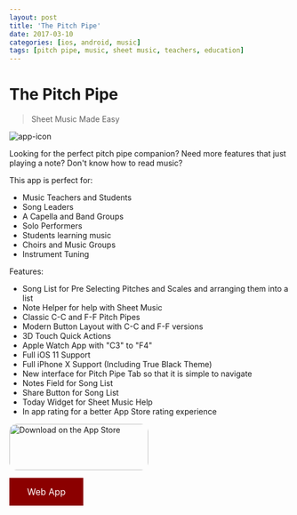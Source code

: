 ```yaml
---
layout: post
title: 'The Pitch Pipe'
date: 2017-03-10
categories: [ios, android, music]
tags: [pitch pipe, music, sheet music, teachers, education]
---
```


# The Pitch Pipe

> Sheet Music Made Easy

![app-icon](/images/the-pitch-pipe/icon.png)

Looking for the perfect pitch pipe companion?
Need more features that just playing a note?
Don't know how to read music?

This app is perfect for:

- Music Teachers and Students
- Song Leaders
- A Capella and Band Groups
- Solo Performers
- Students learning music
- Choirs and Music Groups
- Instrument Tuning

Features:

- Song List for Pre Selecting Pitches and Scales and arranging them into a list
- Note Helper for help with Sheet Music
- Classic C-C and F-F Pitch Pipes
- Modern Button Layout with C-C and F-F versions
- 3D Touch Quick Actions
- Apple Watch App with "C3" to "F4"
- Full iOS 11 Support
- Full iPhone X Support (Including True Black Theme)
- New interface for Pitch Pipe Tab so that it is simple to navigate
- Notes Field for Song List
- Share Button for Song List
- Today Widget for Sheet Music Help
- In app rating for a better App Store rating experience

<a href="https://apps.apple.com/us/app/the-pitch-pipe/id1244972865?itsct=apps_box&amp;itscg=30200" style="display: inline-block; overflow: hidden; border-radius: 13px; width: 250px; height: 83px;"><img src="https://tools.applemediaservices.com/api/badges/download-on-the-app-store/black/en-US?size=250x83&amp;releaseDate=1497225600&h=3708931c274bf63cc5e8a14d09319984" alt="Download on the App Store" style="border-radius: 13px; width: 250px; height: 83px;"></a>

<a style="
background-color: darkred;
border: none;
color: white;
padding: 15px 32px;
text-align: center;
text-decoration: none;
display: inline-block;
font-size: 16px;
" target="_blank" href="https://pitchpipe.app" class="button">Web App</a>

